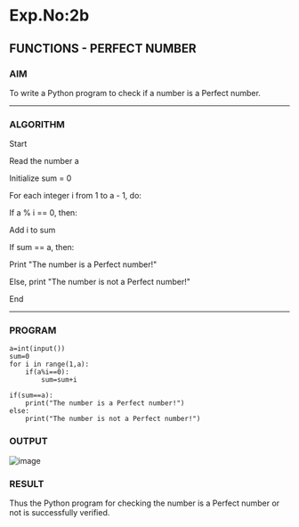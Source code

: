 # Exp.No:2b  
## FUNCTIONS - PERFECT NUMBER

### AIM  
To write a Python program to check if a number is a Perfect number.

---

### ALGORITHM

Start

Read the number a

Initialize sum = 0

For each integer i from 1 to a - 1, do:

If a % i == 0, then:

Add i to sum

If sum == a, then:

Print "The number is a Perfect number!"

Else, print "The number is not a Perfect number!"

End

---

### PROGRAM
```
a=int(input())
sum=0
for i in range(1,a):
    if(a%i==0):
        sum=sum+i
        
if(sum==a):
    print("The number is a Perfect number!")
else:
    print("The number is not a Perfect number!")

```
### OUTPUT
![image](https://github.com/user-attachments/assets/ebb8f9c3-cad7-4ade-96c4-b64bc9968748)


### RESULT
Thus the Python program for checking the number is a Perfect number or not is successfully verified.
